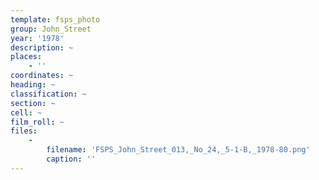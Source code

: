 ```yaml
---
template: fsps_photo
group: John_Street
year: '1978'
description: ~
places:
    - ''
coordinates: ~
heading: ~
classification: ~
section: ~
cell: ~
film_roll: ~
files:
    -
        filename: 'FSPS_John_Street_013,_No_24,_5-1-B,_1978-80.png'
        caption: ''
---
```

